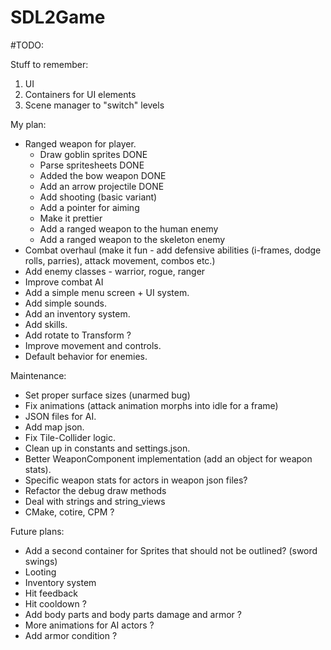 # SDL2Game

#TODO:

Stuff to remember:
1. UI
2. Containers for UI elements
3. Scene manager to "switch" levels

My plan:
- Ranged weapon for player.
    * Draw goblin sprites DONE
    * Parse spritesheets DONE
    * Added the bow weapon DONE
    * Add an arrow projectile DONE
    * Add shooting (basic variant)
    * Add a pointer for aiming
    * Make it prettier
    * Add a ranged weapon to the human enemy
    * Add a ranged weapon to the skeleton enemy
- Combat overhaul (make it fun - add defensive abilities (i-frames, dodge rolls, parries), attack movement, combos etc.)
- Add enemy classes - warrior, rogue, ranger
- Improve combat AI
- Add a simple menu screen + UI system.
- Add simple sounds.
- Add an inventory system.
- Add skills.
- Add rotate to Transform ?
- Improve movement and controls.
- Default behavior for enemies.

Maintenance:
- Set proper surface sizes (unarmed bug)
- Fix animations (attack animation morphs into idle for a frame)
- JSON files for AI.
- Add map json.
- Fix Tile-Collider logic.
- Clean up in constants and settings.json.
- Better WeaponComponent implementation (add an object for weapon stats).
- Specific weapon stats for actors in weapon json files?
- Refactor the debug draw methods
- Deal with strings and string_views
- CMake, cotire, CPM ?

Future plans:
- Add a second container for Sprites that should not be outlined? (sword swings)
- Looting
- Inventory system
- Hit feedback
- Hit cooldown ?
- Add body parts and body parts damage and armor ?
- More animations for AI actors ?
- Add armor condition ?